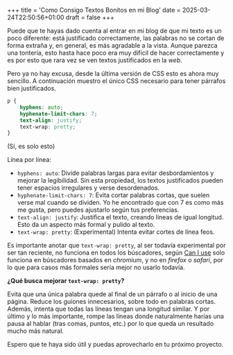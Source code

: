 +++
title = 'Como Consigo Textos Bonitos en mi Blog'
date = 2025-03-24T22:50:56+01:00
draft = false
+++

Puede que te hayas dado cuenta al entrar en mi blog de que mi texto es un poco diferente: está justificado correctamente, las palabras no se cortan de forma extraña y, en general, es más agradable a la vista. Aunque parezca una tontería, esto hasta hace poco era muy difícil de hacer correctamente y es por esto que rara vez se ven textos justificados en la _web_.

Pero ya no hay excusa, desde la última versión de CSS esto es ahora muy sencillo. A continuación muestro el único CSS necesario para tener párrafos bien justificados.

```css
p {
    hyphens: auto;
    hyphenate-limit-chars: 7;
    text-align: justify;
    text-wrap: pretty;
}
```
(Sí, es solo esto)

Línea por línea:
- `hyphens: auto`: Divide palabras largas para evitar desbordamientos y mejorar la legibilidad. Sin esta propiedad, los textos justificados pueden tener espacios irregulares y verse desordenados.
- `hyphenate-limit-chars: 7`: Evita cortar palabras cortas, que suelen verse mal cuando se dividen. Yo he encontrado que con 7 es como más me gusta, pero puedes ajustarlo según tus preferencias.
- `text-align: justify`: Justifica el texto, creando líneas de igual longitud. Esto da un aspecto más formal y pulido al texto.
- `text-wrap: pretty`: (Experimental) Intenta evitar cortes de línea feos.


Es importante anotar que `text-wrap: pretty`, al ser todavía experimental por ser tan reciente, no funciona en todos los búscadores, según [Can I use](https://caniuse.com/?search=text-wrap%3A%20pretty%3B) solo funciona en búscadores basados en _chromium_, y no en _firefox_ o _safari_, por lo que para casos más formales sería mejor no usarlo todavía.

**¿Qué busca mejorar `text-wrap: pretty`?**

Evita que una única palabra quede al final de un párrafo o al inicio de una página. Reduce los guiones innecesarios, sobre todo en palabras cortas. Además, intenta que todas las líneas tengan una longitud similar. Y por último y lo más importante, rompe las líneas donde naturalmente harías una pausa al hablar (tras comas, puntos, etc.) por lo que queda un resultado mucho más natural.

Espero que te haya sido útil y puedas aprovecharlo en tu próximo proyecto.
